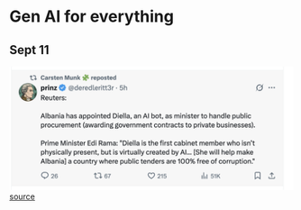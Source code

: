 # Gen AI for everything

## Sept 11

![](assets/albania-ai-bot-as-minister.png)
[source](https://x.com/deredleritt3r/status/1966183667392196629)



